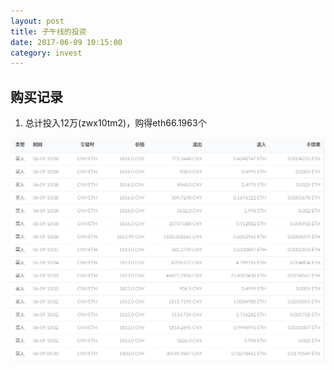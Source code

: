 ```yaml
---
layout: post
title: 子午线的投资
date: 2017-06-09 10:15:00
category: invest
---
```


## 购买记录

1. 总计投入12万(zwx10tm2)，购得eth66.1963个

![ETH购买记录](/images/zwx1.jpg)
